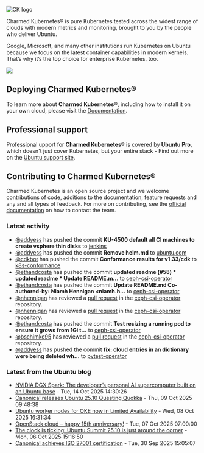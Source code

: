 ![CK logo](https://assets.ubuntu.com/v1/451d4cf4-Charmed+Kubernetes_RGB_onWhite_2022.svg)

Charmed Kubernetes® is pure Kubernetes tested across the widest range of clouds with modern metrics and monitoring, brought to you by the people who deliver Ubuntu.

Google, Microsoft, and many other institutions run Kubernetes on Ubuntu because we focus on the latest container capabilities in modern kernels. That’s why it’s the top choice for enterprise Kubernetes, too.

![](https://assets.ubuntu.com/v1/843c77b6-juju-at-a-glace.svg)

## Deploying Charmed Kubernetes®

To learn more about **Charmed Kubernetes**®, including how to install it on your own cloud, please visit the [Documentation][docs].

## Professional support

Professional upport for **Charmed Kubernetes**® is covered by **Ubuntu Pro**, which doesn't just cover Kubernetes, but your entire stack - Find out more on the [Ubuntu support site](https://ubuntu.com/support).

## Contributing to Charmed Kubernetes®

Charmed Kubernetes is an open source project and we welcome contributions of code, additions to the documentation, feature requests and any and all types of feedback. For more on contributing, see the [official documentation][get-in-touch] on how to contact the team.

<!-- LINKS -->
[docs]: https://ubuntu.com/kubernetes/docs
[get-in-touch]: https://ubuntu.com/kubernetes/docs/get-in-touch

### Latest activity

<!-- activity starts -->
 - [@addyess](https://github.com/addyess) has pushed the commit **KU-4500 default all CI machines to create vsphere thin disks** to [jenkins](https://github.com/charmed-kubernetes/jenkins)
 - [@addyess](https://github.com/addyess) has pushed the commit **Remove helm.md** to [ubuntu.com](https://github.com/charmed-kubernetes/ubuntu.com)
 - [@cdkbot](https://github.com/cdkbot) has pushed the commit **Conformance results for v1.33/cdk** to [k8s-conformance](https://github.com/charmed-kubernetes/k8s-conformance)
 - [@ethandcosta](https://github.com/ethandcosta) has pushed the commit **updated readme (#58)  * updated readme  * Update README.m...** to [ceph-csi-operator](https://github.com/charmed-kubernetes/ceph-csi-operator)
 - [@ethandcosta](https://github.com/ethandcosta) has pushed the commit **Update README.md  Co-authored-by: Niamh Hennigan <niamh.h...** to [ceph-csi-operator](https://github.com/charmed-kubernetes/ceph-csi-operator)
 - [@nhennigan](https://github.com/nhennigan) has reviewed a [pull request](https://github.com/charmed-kubernetes/ceph-csi-operator/pull/58) in the [ceph-csi-operator](https://github.com/charmed-kubernetes/ceph-csi-operator) repository.
 - [@nhennigan](https://github.com/nhennigan) has reviewed a [pull request](https://github.com/charmed-kubernetes/ceph-csi-operator/pull/58) in the [ceph-csi-operator](https://github.com/charmed-kubernetes/ceph-csi-operator) repository.
 - [@ethandcosta](https://github.com/ethandcosta) has pushed the commit **Test resizing a running pod to ensure it grows from 1Gi t...** to [ceph-csi-operator](https://github.com/charmed-kubernetes/ceph-csi-operator)
 - [@bschimke95](https://github.com/bschimke95) has reviewed a [pull request](https://github.com/charmed-kubernetes/ceph-csi-operator/pull/53) in the [ceph-csi-operator](https://github.com/charmed-kubernetes/ceph-csi-operator) repository.
 - [@addyess](https://github.com/addyess) has pushed the commit **fix: cloud entries in an dictionary were being deleted wh...** to [pytest-operator](https://github.com/charmed-kubernetes/pytest-operator)
<!-- activity ends -->

<!-- roadmap starts -->

<!-- roadmap ends -->

### Latest from the Ubuntu blog

<!-- blog starts -->
* [NVIDIA DGX Spark: The developer’s personal AI supercomputer built on an Ubuntu base](https://ubuntu.com//blog/nvidia-dgx-spark-ubuntu-base) - Tue, 14 Oct 2025 14:30:26 
* [Canonical releases Ubuntu 25.10 Questing Quokka](https://ubuntu.com//blog/canonical-releases-ubuntu-25-10-questing-quokka) - Thu, 09 Oct 2025 09:48:38 
* [Ubuntu worker nodes for OKE now in Limited Availability](https://ubuntu.com//blog/ubuntu-worker-nodes-for-oracle-oke-now-in-limited-availability) - Wed, 08 Oct 2025 16:31:34 
* [OpenStack cloud – happy 15th anniversary!](https://ubuntu.com//blog/openstack-cloud-happy-15th-anniversary) - Tue, 07 Oct 2025 07:00:00 
* [The clock is ticking: Ubuntu Summit 25.10 is just around the corner](https://ubuntu.com//blog/the-clock-is-ticking-ubuntu-summit-25-10-is-just-around-the-corner) - Mon, 06 Oct 2025 15:16:50 
* [Canonical achieves ISO 27001 certification](https://ubuntu.com//blog/canonical-achieves-iso-27001-certification) - Tue, 30 Sep 2025 15:05:07 
<!-- blog ends -->
